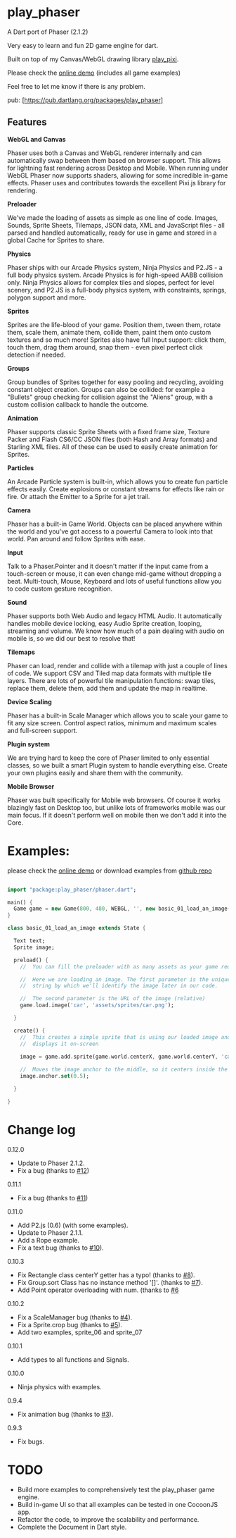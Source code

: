 play_phaser
=========
A Dart port of Phaser (2.1.2)

Very easy to learn and fun 2D game engine for dart.

Built on top of my Canvas/WebGL drawing library [play_pixi][1].

Please check the [online demo][3] (includes all game examples)

Feel free to let me know if there is any problem.

pub: [https://pub.dartlang.org/packages/play_phaser]


## Features

**WebGL and Canvas**

Phaser uses both a Canvas and WebGL renderer internally and can automatically swap between them based on browser support. This allows for lightning fast rendering across Desktop and Mobile. When running under WebGL Phaser now supports shaders, allowing for some incredible in-game effects. Phaser uses and contributes towards the excellent Pixi.js library for rendering.

**Preloader**

We've made the loading of assets as simple as one line of code. Images, Sounds, Sprite Sheets, Tilemaps, JSON data, XML and JavaScript files - all parsed and handled automatically, ready for use in game and stored in a global Cache for Sprites to share.

**Physics**

Phaser ships with our Arcade Physics system, Ninja Physics and P2.JS - a full body physics system. Arcade Physics is for high-speed AABB collision only. Ninja Physics allows for complex tiles and slopes, perfect for level scenery, and P2.JS is a full-body physics system, with constraints, springs, polygon support and more.

**Sprites**

Sprites are the life-blood of your game. Position them, tween them, rotate them, scale them, animate them, collide them, paint them onto custom textures and so much more!
Sprites also have full Input support: click them, touch them, drag them around, snap them - even pixel perfect click detection if needed.

**Groups**

Group bundles of Sprites together for easy pooling and recycling, avoiding constant object creation. Groups can also be collided: for example a "Bullets" group checking for collision against the "Aliens" group, with a custom collision callback to handle the outcome.

**Animation**

Phaser supports classic Sprite Sheets with a fixed frame size, Texture Packer and Flash CS6/CC JSON files (both Hash and Array formats) and Starling XML files. All of these can be used to easily create animation for Sprites.

**Particles**

An Arcade Particle system is built-in, which allows you to create fun particle effects easily. Create explosions or constant streams for effects like rain or fire. Or attach the Emitter to a Sprite for a jet trail.

**Camera**

Phaser has a built-in Game World. Objects can be placed anywhere within the world and you've got access to a powerful Camera to look into that world. Pan around and follow Sprites with ease.

**Input**

Talk to a Phaser.Pointer and it doesn't matter if the input came from a touch-screen or mouse, it can even change mid-game without dropping a beat. Multi-touch, Mouse, Keyboard and lots of useful functions allow you to code custom gesture recognition.

**Sound**

Phaser supports both Web Audio and legacy HTML Audio. It automatically handles mobile device locking, easy Audio Sprite creation, looping, streaming and volume. We know how much of a pain dealing with audio on mobile is, so we did our best to resolve that!

**Tilemaps**

Phaser can load, render and collide with a tilemap with just a couple of lines of code. We support CSV and Tiled map data formats with multiple tile layers. There are lots of powerful tile manipulation functions: swap tiles, replace them, delete them, add them and update the map in realtime.

**Device Scaling**

Phaser has a built-in Scale Manager which allows you to scale your game to fit any size screen. Control aspect ratios, minimum and maximum scales and full-screen support.

**Plugin system**

We are trying hard to keep the core of Phaser limited to only essential classes, so we built a smart Plugin system to handle everything else. Create your own plugins easily and share them with the community.

**Mobile Browser**

Phaser was built specifically for Mobile web browsers. Of course it works blazingly fast on Desktop too, but unlike lots of frameworks mobile was our main focus. If it doesn't perform well on mobile then we don't add it into the Core.




Examples:
=========



please check the [online demo][3] or download examples from [github repo][2]


```dart

import "package:play_phaser/phaser.dart";

main() {
  Game game = new Game(800, 480, WEBGL, '', new basic_01_load_an_image());
}

class basic_01_load_an_image extends State {

  Text text;
  Sprite image;

  preload() {
    //  You can fill the preloader with as many assets as your game requires

    //  Here we are loading an image. The first parameter is the unique
    //  string by which we'll identify the image later in our code.

    //  The second parameter is the URL of the image (relative)
    game.load.image('car', 'assets/sprites/car.png');

  }

  create() {
    //  This creates a simple sprite that is using our loaded image and
    //  displays it on-screen

    image = game.add.sprite(game.world.centerX, game.world.centerY, 'car');
    
    //  Moves the image anchor to the middle, so it centers inside the game properly
    image.anchor.set(0.5);

  }

}
```


Change log
==========
0.12.0
* Update to Phaser 2.1.2.
* Fix a bug (thanks to [#12](https://github.com/playif/play_phaser/issues/12))

0.11.1
* Fix a bug (thanks to [#11](https://github.com/playif/play_phaser/issues/11))

0.11.0 
* Add P2.js (0.6) (with some examples).
* Update to Phaser 2.1.1.
* Add a Rope example.
* Fix a text bug (thanks to [#10](https://github.com/playif/play_phaser/issues/10)).
 

0.10.3
* Fix Rectangle class centerY getter has a typo! (thanks to [#8](https://github.com/playif/play_phaser/issues/8)).
* Fix Group.sort Class has no instance method '[]'. (thanks to [#7](https://github.com/playif/play_phaser/issues/7)).
* Add Point operator overloading with num. (thanks to [#6](https://github.com/playif/play_phaser/issues/6)

0.10.2
* Fix a ScaleManager bug (thanks to [#4](https://github.com/playif/play_phaser/issues/4)).
* Fix a Sprite.crop bug (thanks to [#5](https://github.com/playif/play_phaser/issues/5)).
* Add two examples, sprite_06 and sprite_07

0.10.1
* Add types to all functions and Signals.

0.10.0
* Ninja physics with examples.

0.9.4
* Fix animation bug (thanks to [#3](https://github.com/playif/play_phaser/issues/3)).

0.9.3
* Fix bugs.


TODO
=========
* Build more examples to comprehensively test the play_phaser game engine.
* Build in-game UI so that all examples can be tested in one CocoonJS app.
* Refactor the code, to improve the scalability and performance.
* Complete the Document in Dart style.


[1]: https://github.com/playif/play_pixi
[2]: https://github.com/playif/play_phaser
[3]: http://playif.github.io/phaser_example/index.html
